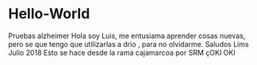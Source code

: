 # Hello-World
Pruebas alzheimer
Hola soy Luis, me entusiama aprender cosas nuevas, pero se que tengo que utilizarlas a drio , para no olvidarme.
Saludos
Lims Julio 2018
Esto se hace desde la rama cajamarcoa por SRM
çOKI OKI
